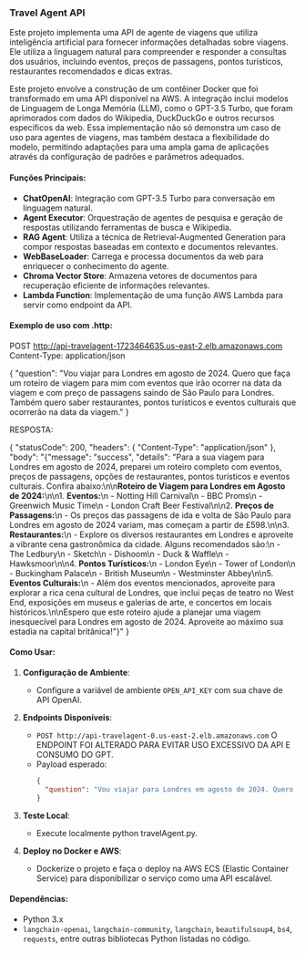 ### Travel Agent API

Este projeto implementa uma API de agente de viagens que utiliza inteligência artificial para fornecer informações detalhadas sobre viagens. Ele utiliza a linguagem natural para compreender e responder a consultas dos usuários, incluindo eventos, preços de passagens, pontos turísticos, restaurantes recomendados e dicas extras.

Este projeto envolve a construção de um contêiner Docker que foi transformado em uma API disponível na AWS. A integração inclui modelos de Linguagem de Longa Memória (LLM), como o GPT-3.5 Turbo, que foram aprimorados com dados do Wikipedia, DuckDuckGo e outros recursos específicos da web. Essa implementação não só demonstra um caso de uso para agentes de viagens, mas também destaca a flexibilidade do modelo, permitindo adaptações para uma ampla gama de aplicações através da configuração de padrões e parâmetros adequados.

#### Funções Principais:

- **ChatOpenAI**: Integração com GPT-3.5 Turbo para conversação em linguagem natural.
- **Agent Executor**: Orquestração de agentes de pesquisa e geração de respostas utilizando ferramentas de busca e Wikipedia.
- **RAG Agent**: Utiliza a técnica de Retrieval-Augmented Generation para compor respostas baseadas em contexto e documentos relevantes.
- **WebBaseLoader**: Carrega e processa documentos da web para enriquecer o conhecimento do agente.
- **Chroma Vector Store**: Armazena vetores de documentos para recuperação eficiente de informações relevantes.
- **Lambda Function**: Implementação de uma função AWS Lambda para servir como endpoint da API.

#### Exemplo de uso com .http:

POST http://api-travelagent-1723464635.us-east-2.elb.amazonaws.com
Content-Type: application/json

{
	"question": "Vou viajar para Londres em agosto de 2024. Quero que faça um roteiro de viagem para mim com eventos que irão ocorrer na data da viagem e com preço de passagens saindo de São Paulo para Londres. Também quero saber restaurantes, pontos turísticos e eventos culturais que ocorrerão na data da viagem."
}


RESPOSTA:

{
  "statusCode": 200,
  "headers": {
    "Content-Type": "application/json"
  },
  "body": "{\"message\": \"success\", \"details\": \"Para a sua viagem para Londres em agosto de 2024, preparei um roteiro completo com eventos, preços de passagens, opções de restaurantes, pontos turísticos e eventos culturais. Confira abaixo:\\n\\n**Roteiro de Viagem para Londres em Agosto de 2024:**\\n\\n1. **Eventos:**\\n   - Notting Hill Carnival\\n   - BBC Proms\\n   - Greenwich Music Time\\n   - London Craft Beer Festival\\n\\n2. **Preços de Passagens:**\\n   - Os preços das passagens de ida e volta de São Paulo para Londres em agosto de 2024 variam, mas começam a partir de £598.\\n\\n3. **Restaurantes:**\\n   - Explore os diversos restaurantes em Londres e aproveite a vibrante cena gastronômica da cidade. Alguns recomendados são:\\n     - The Ledbury\\n     - Sketch\\n     - Dishoom\\n     - Duck & Waffle\\n     - Hawksmoor\\n\\n4. **Pontos Turísticos:**\\n   - London Eye\\n   - Tower of London\\n   - Buckingham Palace\\n   - British Museum\\n   - Westminster Abbey\\n\\n5. **Eventos Culturais:**\\n   - Além dos eventos mencionados, aproveite para explorar a rica cena cultural de Londres, que inclui peças de teatro no West End, exposições em museus e galerias de arte, e concertos em locais históricos.\\n\\nEspero que este roteiro ajude a planejar uma viagem inesquecível para Londres em agosto de 2024. Aproveite ao máximo sua estadia na capital britânica!\"}"
}


#### Como Usar:

1. **Configuração de Ambiente**:
   - Configure a variável de ambiente `OPEN_API_KEY` com sua chave de API OpenAI.

2. **Endpoints Disponíveis**:
   - `POST http://api-travelagent-0.us-east-2.elb.amazonaws.com` O ENDPOINT FOI ALTERADO PARA EVITAR USO EXCESSIVO DA API E CONSUMO DO GPT. 
   - Payload esperado:
     ```json
     {
       "question": "Vou viajar para Londres em agosto de 2024. Quero que faça um roteiro de viagem para mim com eventos que irão ocorrer na data da viagem e com preço de passagens saindo de São Paulo para Londres. Também quero saber restaurantes, pontos turísticos e eventos culturais que ocorrerão na data da viagem."
     }
     ```

3. **Teste Local**:
   - Execute localmente python travelAgent.py.

4. **Deploy no Docker e AWS**:
   - Dockerize o projeto e faça o deploy na AWS ECS (Elastic Container Service) para disponibilizar o serviço como uma API escalável.

#### Dependências:

- Python 3.x
- `langchain-openai`, `langchain-community`, `langchain`, `beautifulsoup4`, `bs4`, `requests`, entre outras bibliotecas Python listadas no código.

